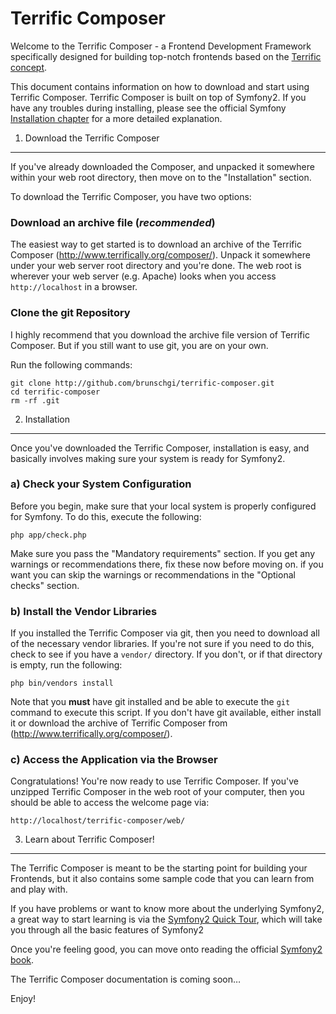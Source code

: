 Terrific Composer
=================

Welcome to the Terrific Composer - a Frontend Development Framework specifically
designed for building top-notch frontends based on the [Terrific concept](http://www.terrifically.org/).

This document contains information on how to download and start using Terrific Composer.
Terrific Composer is built on top of Symfony2. If you have any troubles during installing, please see
the official Symfony [Installation chapter](http://symfony.com/doc/current/book/installation.html)
for a more detailed explanation.

1) Download the Terrific Composer
---------------------------------

If you've already downloaded the Composer, and unpacked it somewhere
within your web root directory, then move on to the "Installation" section.

To download the Terrific Composer, you have two options:

### Download an archive file (*recommended*)

The easiest way to get started is to download an archive of the Terrific Composer
(http://www.terrifically.org/composer/). Unpack it somewhere under your web server root
directory and you're done. The web root is wherever your web server (e.g. Apache)
looks when you access `http://localhost` in a browser.

### Clone the git Repository

I highly recommend that you download the archive file version of Terrific Composer.
But if you still want to use git, you are on your own.

Run the following commands:

    git clone http://github.com/brunschgi/terrific-composer.git
    cd terrific-composer
    rm -rf .git

2) Installation
---------------

Once you've downloaded the Terrific Composer, installation is easy, and basically
involves making sure your system is ready for Symfony2.

### a) Check your System Configuration

Before you begin, make sure that your local system is properly configured
for Symfony. To do this, execute the following:

    php app/check.php

Make sure you pass the "Mandatory requirements" section. If you get any warnings or
recommendations there, fix these now before moving on.
if you want you can skip the warnings or recommendations in the "Optional checks" section.

### b) Install the Vendor Libraries

If you installed the Terrific Composer via git, then you need to download all of the necessary
vendor libraries. If you're not sure if you need to do this, check to see if you have a ``vendor/`` directory.
If you don't, or if that directory is empty, run the following:

    php bin/vendors install

Note that you **must** have git installed and be able to execute the `git`
command to execute this script. If you don't have git available, either install
it or download the archive of Terrific Composer from (http://www.terrifically.org/composer/).

### c) Access the Application via the Browser

Congratulations! You're now ready to use Terrific Composer. If you've unzipped Terrific Composer
in the web root of your computer, then you should be able to access the welcome page via:

    http://localhost/terrific-composer/web/


3) Learn about Terrific Composer!
---------------------------------

The Terrific Composer is meant to be the starting point for building your Frontends,
but it also contains some sample code that you can learn from and play with.

If you have problems or want to know more about the underlying Symfony2, a great way to start learning
is via the [Symfony2 Quick Tour](http://symfony.com/doc/current/quick_tour/the_big_picture.html),
which will take you through all the basic features of Symfony2

Once you're feeling good, you can move onto reading the official
[Symfony2 book](http://symfony.com/doc/current/).

The Terrific Composer documentation is coming soon…

Enjoy!
